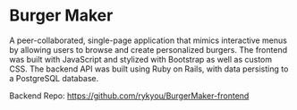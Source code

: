 # Burger Maker

A peer-collaborated, single-page application that mimics interactive menus by allowing users to browse and create personalized burgers. The frontend was built with JavaScript and stylized with Bootstrap as well as custom CSS. The backend API was built using Ruby on Rails, with data persisting to a PostgreSQL database.

Backend Repo: https://github.com/rykyou/BurgerMaker-frontend
